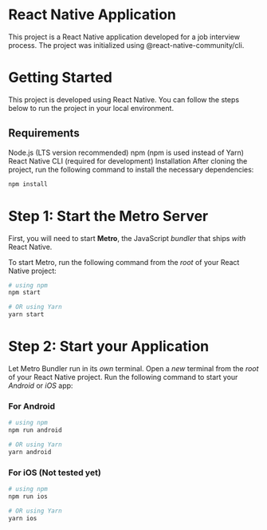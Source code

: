 # React Native Application
This project is a React Native application developed for a job interview process. The project was initialized using @react-native-community/cli.

# Getting Started
This project is developed using React Native. You can follow the steps below to run the project in your local environment.

## Requirements
Node.js (LTS version recommended)
npm (npm is used instead of Yarn)
React Native CLI (required for development)
Installation
After cloning the project, run the following command to install the necessary dependencies:

```bash
npm install
```


# Step 1: Start the Metro Server

First, you will need to start **Metro**, the JavaScript _bundler_ that ships _with_ React Native.

To start Metro, run the following command from the _root_ of your React Native project:

```bash
# using npm
npm start

# OR using Yarn
yarn start
```

# Step 2: Start your Application

Let Metro Bundler run in its _own_ terminal. Open a _new_ terminal from the _root_ of your React Native project. Run the following command to start your _Android_ or _iOS_ app:

### For Android

```bash
# using npm
npm run android

# OR using Yarn
yarn android
```

### For iOS (Not tested yet)

```bash
# using npm
npm run ios

# OR using Yarn
yarn ios
```
